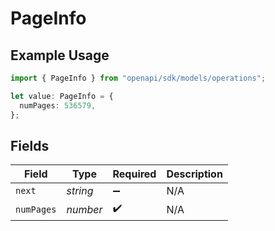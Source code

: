# PageInfo

## Example Usage

```typescript
import { PageInfo } from "openapi/sdk/models/operations";

let value: PageInfo = {
  numPages: 536579,
};
```

## Fields

| Field              | Type               | Required           | Description        |
| ------------------ | ------------------ | ------------------ | ------------------ |
| `next`             | *string*           | :heavy_minus_sign: | N/A                |
| `numPages`         | *number*           | :heavy_check_mark: | N/A                |